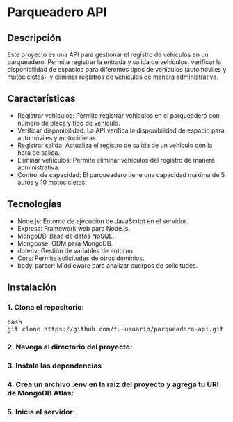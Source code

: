 # Parqueadero API

## Descripción

Este proyecto es una API para gestionar el registro de vehículos en un parqueadero. Permite registrar la entrada y salida de vehículos, verificar la disponibilidad de espacios para diferentes tipos de vehículos (automóviles y motocicletas), y eliminar registros de vehículos de manera administrativa.

## Características

- Registrar vehículos: Permite registrar vehículos en el parqueadero con número de placa y tipo de vehículo.
- Verificar disponibilidad: La API verifica la disponibilidad de espacio para automóviles y motocicletas.
- Registrar salida: Actualiza el registro de salida de un vehículo con la hora de salida.
- Eliminar vehículos: Permite eliminar vehículos del registro de manera administrativa.
- Control de capacidad: El parqueadero tiene una capacidad máxima de 5 autos y 10 motocicletas.

## Tecnologías
- Node.js: Entorno de ejecución de JavaScript en el servidor.
- Express: Framework web para Node.js.
- MongoDB: Base de datos NoSQL.
- Mongoose: ODM para MongoDB.
- dotenv: Gestión de variables de entorno.
- Cors: Permite solicitudes de otros dominios.
- body-parser: Middleware para analizar cuerpos de solicitudes.

## Instalación
### 1. Clona el repositorio:

<pre>bash
git clone https://github.com/tu-usuario/parqueadero-api.git </pre>

### 2. Navega al directorio del proyecto:

### 3. Instala las dependencias

### 4. Crea un archivo .env en la raíz del proyecto y agrega tu URI de MongoDB Atlas:

### 5. Inicia el servidor:
